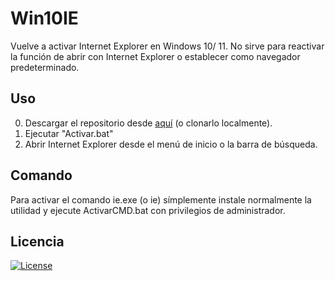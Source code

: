 # Win10IE
 Vuelve a activar Internet Explorer en Windows 10/ 11. No sirve para reactivar la función de abrir con Internet Explorer o establecer como navegador predeterminado.
 
## Uso
 
 0. Descargar el repositorio desde [aquí](http://tinyurl.com/Win10IE-download) (o clonarlo localmente).
 1. Ejecutar "Activar.bat"
 2. Abrir Internet Explorer desde el menú de inicio o la barra de búsqueda.
 
## Comando
 Para activar el comando ie.exe (o ie) símplemente instale normalmente la utilidad y ejecute ActivarCMD.bat con privilegios de administrador.
## Licencia
[![License](https://img.shields.io/github/license/jgc777/Win10IE?style=for-the-badge)](./LICENSE)
